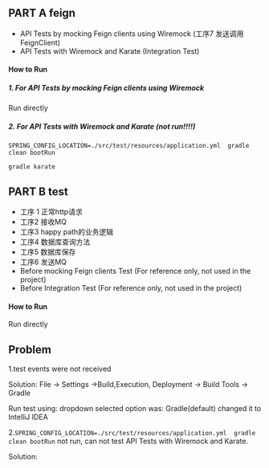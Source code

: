 ## PART A feign
- API Tests by mocking Feign clients using Wiremock (工序7 发送调用FeignClient)
- API Tests with Wiremock and Karate (Integration Test)

#### How to Run  

##### 1. For API Tests by mocking Feign clients using Wiremock
Run directly

##### 2. For API Tests with Wiremock and Karate (not run!!!!)
`SPRING_CONFIG_LOCATION=./src/test/resources/application.yml  gradle clean bootRun`

`gradle karate` 

## PART B test
- 工序 1 正常http请求
- 工序2 接收MQ
- 工序3 happy path的业务逻辑
- 工序4 数据库查询方法
- 工序5 数据库保存
- 工序6 发送MQ
- Before mocking Feign clients Test (For reference only, not used in the project)
- Before Integration Test (For reference only, not used in the project)

#### How to Run

Run directly

## Problem
1.test events were not received

Solution: File -> Settings ->Build,Execution, Deployment -> Build Tools -> Gradle

Run test using: dropdown selected option was: Gradle(default) changed it to IntelliJ IDEA

2.`SPRING_CONFIG_LOCATION=./src/test/resources/application.yml  gradle clean bootRun` not run, can not test API Tests with Wiremock and Karate.

Solution:
